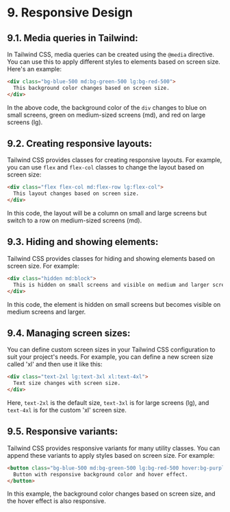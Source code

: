 # 9. Responsive Design

## **9.1. Media queries in Tailwind:**

In Tailwind CSS, media queries can be created using the `@media` directive. You can use this to apply different styles to elements based on screen size. Here's an example:

```html
<div class="bg-blue-500 md:bg-green-500 lg:bg-red-500">
  This background color changes based on screen size.
</div>
```

In the above code, the background color of the `div` changes to blue on small screens, green on medium-sized screens (md), and red on large screens (lg).

## **9.2. Creating responsive layouts:**

Tailwind CSS provides classes for creating responsive layouts. For example, you can use `flex` and `flex-col` classes to change the layout based on screen size:

```html
<div class="flex flex-col md:flex-row lg:flex-col">
  This layout changes based on screen size.
</div>
```

In this code, the layout will be a column on small and large screens but switch to a row on medium-sized screens (md).

## **9.3. Hiding and showing elements:**

Tailwind CSS provides classes for hiding and showing elements based on screen size. For example:

```html
<div class="hidden md:block">
  This is hidden on small screens and visible on medium and larger screens.
</div>
```

In this code, the element is hidden on small screens but becomes visible on medium screens and larger.

## **9.4. Managing screen sizes:**

You can define custom screen sizes in your Tailwind CSS configuration to suit your project's needs. For example, you can define a new screen size called 'xl' and then use it like this:

```html
<div class="text-2xl lg:text-3xl xl:text-4xl">
  Text size changes with screen size.
</div>
```

Here, `text-2xl` is the default size, `text-3xl` is for large screens (lg), and `text-4xl` is for the custom 'xl' screen size.

## **9.5. Responsive variants:**

Tailwind CSS provides responsive variants for many utility classes. You can append these variants to apply styles based on screen size. For example:

```html
<button class="bg-blue-500 md:bg-green-500 lg:bg-red-500 hover:bg-purple-500">
  Button with responsive background color and hover effect.
</button>
```

In this example, the background color changes based on screen size, and the hover effect is also responsive.